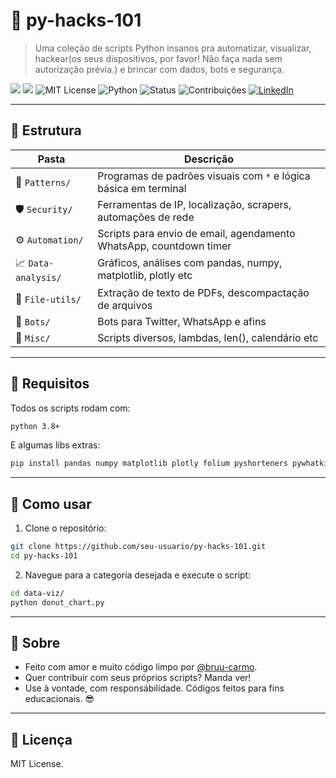 # 🐍 py-hacks-101

> Uma coleção de scripts Python insanos pra automatizar, visualizar, hackear(os seus dispositivos, por favor! Não faça nada sem autorização prévia.) e brincar com dados, bots e segurança.

[![](https://img.shields.io/badge/MODO-HACKER-green)]() [![](https://img.shields.io/badge/feito_com-💻_e_cafe☕-purple)]()
![MIT License](https://img.shields.io/badge/license-MIT-blue.svg)
![Python](https://img.shields.io/badge/Python-3.8+-blue.svg?logo=python)
![Status](https://img.shields.io/badge/status-Em%20Desenvolvimento-yellow)
![Contribuições](https://img.shields.io/badge/contributions-welcome-brightgreen)
[![LinkedIn](https://img.shields.io/badge/-Bruna%20Carmo-blue?style=flat-square&logo=Linkedin&logoColor=white&link=https://www.linkedin.com/in/brunaalinedocarmo/)](https://www.linkedin.com/in/Bruna-Carmo/)


---

## 📁 Estrutura

| Pasta                     | Descrição |
|---------------------------|-----------|
| 📐 `Patterns/`            | Programas de padrões visuais com `*` e lógica básica em terminal |
| 🛡️ `Security/`            | Ferramentas de IP, localização, scrapers, automações de rede |
| ⚙️ `Automation/`          | Scripts para envio de email, agendamento WhatsApp, countdown timer |
| 📈 `Data-analysis/`       | Gráficos, análises com pandas, numpy, matplotlib, plotly etc |
| 📂 `File-utils/`          | Extração de texto de PDFs, descompactação de arquivos |
| 🤖 `Bots/`                | Bots para Twitter, WhatsApp e afins |
| 🧪 `Misc/`                | Scripts diversos, lambdas, len(), calendário etc |

---

## 🧠 Requisitos

Todos os scripts rodam com:

```bash
python 3.8+
```

E algumas libs extras:

```bash
pip install pandas numpy matplotlib plotly folium pyshorteners pywhatkit bs4 requests webcolors fitz
```

---

## 🚀 Como usar

1. Clone o repositório:

```bash
git clone https://github.com/seu-usuario/py-hacks-101.git
cd py-hacks-101
```

2. Navegue para a categoria desejada e execute o script:

```bash
cd data-viz/
python donut_chart.py
```

---

## 🤘 Sobre

- Feito com amor e muito código limpo por [@bruu-carmo](https://github.com/bruu-carmo).  
- Quer contribuir com seus próprios scripts? Manda ver!
- Use à vontade, com responsábilidade. Códigos feitos para fins educacionais.  😎
---

## 💬 Licença

MIT License. 